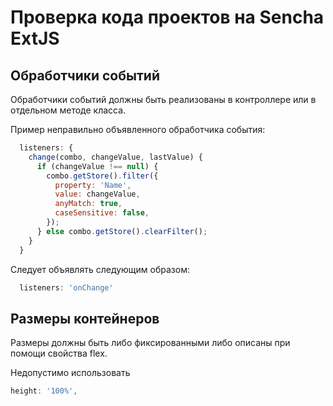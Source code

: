 Проверка кода проектов на Sencha ExtJS
======================================

Обработчики событий
-------------------

Обработчики событий должны быть реализованы в контроллере или в отдельном методе класса.

Пример неправильно объявленного обработчика события:

```javascript
  listeners: {
    change(combo, changeValue, lastValue) {
      if (changeValue !== null) {
        combo.getStore().filter({
          property: 'Name',
          value: changeValue,
          anyMatch: true,
          caseSensitive: false,
        });
      } else combo.getStore().clearFilter();
    }
  }
```

Следует объявлять следующим образом:

```javascript
  listeners: 'onChange'
```


Размеры контейнеров
-------------------

Размеры должны быть либо фиксированными либо описаны при помощи свойства flex.

Недопустимо использовать 

```javascript
height: '100%',
```

